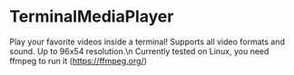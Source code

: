 # TerminalMediaPlayer
Play your favorite videos inside a terminal! Supports all video formats and sound. Up to 96x54 resolution.\n
Currently tested on Linux, you need ffmpeg to run it (https://ffmpeg.org/)
